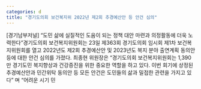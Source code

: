 ```yaml
---
categories: d
title: "경기도의회 보건복지위 2022년 제2회 추경예산안 등 안건 심의"
---
```

[경기남부저널] “도민 삶에 실질적인 도움이 되는 정책 대안 마련과 의정활동에 더욱 노력한다”경기도의회 보건복지위원회는 23일 제363회 경기도의회 임시회 제1차 보건복지위원회를 열고 2022년도 제2회 추경예산안 및 2023년도 복지 분야 출연계획 동의안 등에 대한 안건 심의를 가졌다. 최종현 위원장은 “경기도의회 보건복지위원회는 1,390만 경기도민 복지향상과 건강증진을 위한 중요한 역할을 하고 있다. 이번 회기에 상정된 추경예산안과 민간위탁 동의안 등 모든 안건은 도민들의 삶과 밀접한 관련을 가지고 있다” 며 “어려운 시기 민
